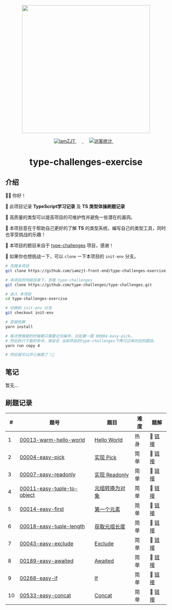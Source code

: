 <p align="center">
  <a href="https://github.com/type-challenges/type-challenges">
    <img src="https://github.com/type-challenges/type-challenges/blob/main/screenshots/logo.svg" width="400" alt=""/>
  </a>
</p>

<p align="center">
  <a href="https://github.com/iamzjt-front-end">
    <img src="https://img.shields.io/badge/Github-iamzjt--front--end-blue" alt="IamZJT" />
  </a>&emsp;
  <a href="https://www.typescriptlang.org/play?install-plugin=%40type-challenges%2Fplayground-plugin">
    <img src="https://img.shields.io/badge/Playground-143?logo=typescript&color=3178C6&logoColor=fff"  alt=""/>
  </a>&emsp;
  <a href="https://github.com/iamzjt-front-end">
    <img src="https://komarev.com/ghpvc/?username=iamzjt-front-end&label=++访客统计++&color=lightgrey" alt="访客统计" />
  </a>&emsp;
</p>

<h1 align="center">
  type-challenges-exercise
</h1>

## 介绍

👨‍💻 你好！

🔸 此项目记录 **TypeScript学习记录** 及 **TS 类型体操刷题记录**

🔸 高质量的类型可以提高项目的可维护性并避免一些潜在的漏洞。

🔸 本项目意在于帮助自己更好的了解 **TS** 的类型系统，编写自己的类型工具，同时也享受挑战的乐趣！

🔸 本项目的题目来自于 [type-challenges](https://github.com/type-challenges/type-challenges) 项目，感谢！

🔸 如果你也想挑战一下，可以 `clone` 一下本项目的 `init-env` 分支。

```bash
# 克隆本项目
git clone https://github.com/iamzjt-front-end/type-challenges-exercise.git

# 本项目的同级目录下，克隆 type-challenges
git clone https://github.com/type-challenges/type-challenges.git

# 进入 本项目
cd type-challenges-exercise

# 切换到 init-env 分支
git checkout init-env

# 安装依赖
yarn install

# 每次想做题的时候都只需要记住编号，比如第一题 00004-easy-pick。
# 然后执行下面的命令，就会在 当前项目的type-challenges下拷贝过来对应的题目。
yarn run copy 4

# 然后就可以开心做题了！🤩
```

## 笔记

暂无...

## 刷题记录

<table>
  <thead>
    <tr>
      <th>#</th>
      <th>题号</th>
      <th>题目</th>
      <th>难度</th>
      <th>题解</th>
    </tr>
  </thead>
  <tbody>
    <tr>
      <td>1</td>
      <td>
        <a href="https://github.com/iamzjt-front-end/type-challenges-exercise/blob/main/type-challenges/00013-warm-hello-world/test-cases.ts">00013-warm-hello-world</a>
      </td>
      <td>
        <a href="https://github.com/iamzjt-front-end/type-challenges-exercise/blob/main/type-challenges/00013-warm-hello-world/README.zh-CN.md">Hello World</a>
      </td>
      <td>热身</td>
      <td>
        🎯 <a href="https://github.com/iamzjt-front-end/type-challenges-exercise/blob/main/type-challenges/00013-warm-hello-world/template.ts">链接</a>
      </td>
    </tr>
    <tr>
      <td>2</td>
      <td>
        <a href="https://github.com/iamzjt-front-end/type-challenges-exercise/blob/main/type-challenges/00004-easy-pick/test-cases.ts">00004-easy-pick</a>
      </td>
      <td>
        <a href="https://github.com/iamzjt-front-end/type-challenges-exercise/blob/main/type-challenges/00004-easy-pick/README.zh-CN.md">实现 Pick</a>
      </td>
      <td>简单</td>
      <td>
        🎯 <a href="https://github.com/iamzjt-front-end/type-challenges-exercise/blob/main/type-challenges/00004-easy-pick/template.ts">链接</a>
      </td>
    </tr>
    <tr>
      <td>3</td>
      <td>
        <a href="https://github.com/iamzjt-front-end/type-challenges-exercise/blob/main/type-challenges/00007-easy-readonly/test-cases.ts">00007-easy-readonly</a>
      <td>
        <a href="https://github.com/iamzjt-front-end/type-challenges-exercise/blob/main/type-challenges/00007-easy-readonly/README.zh-CN.md">实现 Readonly</a>
      </td>
      <td>简单</td>
      <td>
        🎯 <a href="https://github.com/iamzjt-front-end/type-challenges-exercise/blob/main/type-challenges/00007-easy-readonly/template.ts">链接</a>
      </td>
    </tr>
    <tr>
      <td>4</td>
      <td>
        <a href="https://github.com/iamzjt-front-end/type-challenges-exercise/blob/main/type-challenges/00011-easy-tuple-to-object/test-cases.ts">00011-easy-tuple-to-object</a>
      </td>
      <td>
        <a href="https://github.com/iamzjt-front-end/type-challenges-exercise/blob/main/type-challenges/00011-easy-tuple-to-object/README.zh-CN.md">元组转换为对象</a>
      </td>
      <td>简单</td>
      <td>
        🎯 <a href="https://github.com/iamzjt-front-end/type-challenges-exercise/blob/main/type-challenges/00011-easy-tuple-to-object/template.ts">链接</a>
      </td>
    </tr>
    <tr>
      <td>5</td>
      <td>
        <a href="https://github.com/iamzjt-front-end/type-challenges-exercise/blob/main/type-challenges/00014-easy-first/test-cases.ts">00014-easy-first</a>
      </td>
      <td>
        <a href="https://github.com/iamzjt-front-end/type-challenges-exercise/blob/main/type-challenges/00014-easy-first/README.zh-CN.md">第一个元素</a>
      </td>
      <td>简单</td>
      <td>
        🎯 <a href="https://github.com/iamzjt-front-end/type-challenges-exercise/blob/main/type-challenges/00014-easy-first/template.ts">链接</a>
      </td>
    </tr>
    <tr>
      <td>6</td>
      <td>
        <a href="https://github.com/iamzjt-front-end/type-challenges-exercise/blob/main/type-challenges/00018-easy-tuple-length/test-cases.ts">00018-easy-tuple-length</a>
      </td>
      <td>
        <a href="https://github.com/iamzjt-front-end/type-challenges-exercise/blob/main/type-challenges/00018-easy-tuple-length/README.zh-CN.md">获取元组长度</a>
      </td>
      <td>简单</td>
      <td>
        🎯 <a href="https://github.com/iamzjt-front-end/type-challenges-exercise/blob/main/type-challenges/00018-easy-tuple-length/template.ts">链接</a>
      </td>
    </tr>
    <tr>
      <td>7</td>
      <td>
        <a href="https://github.com/iamzjt-front-end/type-challenges-exercise/blob/main/type-challenges/00043-easy-exclude/test-cases.ts">00043-easy-exclude</a>
      </td>
      <td>
        <a href="https://github.com/iamzjt-front-end/type-challenges-exercise/blob/main/type-challenges/00043-easy-exclude/README.zh-CN.md">Exclude</a>
      </td>
      <td>简单</td>
      <td>
        🎯 <a href="https://github.com/iamzjt-front-end/type-challenges-exercise/blob/main/type-challenges/00043-easy-exclude/template.ts">链接</a>
      </td>
    </tr>
    <tr>
      <td>8</td>
      <td>
        <a href="https://github.com/iamzjt-front-end/type-challenges-exercise/blob/main/type-challenges/00189-easy-awaited/test-cases.ts">00189-easy-awaited</a>
      </td>
      <td>
        <a href="https://github.com/iamzjt-front-end/type-challenges-exercise/blob/main/type-challenges/00189-easy-awaited/README.zh-CN.md">Awaited</a>
      </td>
      <td>简单</td>
      <td>
        🎯 <a href="https://github.com/iamzjt-front-end/type-challenges-exercise/blob/main/type-challenges/00189-easy-awaited/template.ts">链接</a>
      </td>
    </tr>
    <tr>
      <td>9</td>
      <td>
        <a href="https://github.com/iamzjt-front-end/type-challenges-exercise/blob/main/type-challenges/00268-easy-if/test-cases.ts">00268-easy-if</a>
      </td>
      <td>
        <a href="https://github.com/iamzjt-front-end/type-challenges-exercise/blob/main/type-challenges/00268-easy-if/README.zh-CN.md">If</a>
      </td>
      <td>简单</td>
      <td>
        🎯 <a href="https://github.com/iamzjt-front-end/type-challenges-exercise/blob/main/type-challenges/00268-easy-if/template.ts">链接</a>
      </td>
    </tr>
    <tr>
      <td>10</td>
      <td>
        <a href="https://github.com/iamzjt-front-end/type-challenges-exercise/blob/main/type-challenges/00533-easy-concat/test-cases.ts">00533-easy-concat</a>
      </td>
      <td>
        <a href="https://github.com/iamzjt-front-end/type-challenges-exercise/blob/main/type-challenges/00533-easy-concat/README.zh-CN.md">Concat</a>
      </td>
      <td>简单</td>
      <td>
        🎯 <a href="https://github.com/iamzjt-front-end/type-challenges-exercise/blob/main/type-challenges/00533-easy-concat/template.ts">链接</a>
      </td>
    </tr>
  </tbody>
</table>

